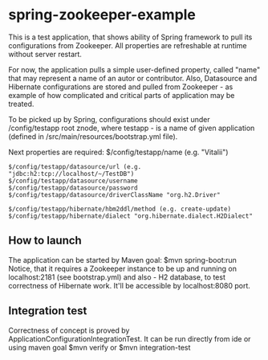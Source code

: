 # spring-zookeeper-example

This is a test application, that shows ability of Spring framework to pull its configurations from Zookeeper.
All properties are refreshable at runtime without server restart.

For now, the application pulls a simple user-defined property, called "name" that may represent a name of an autor or contributor.
Also, Datasource and Hibernate configurations are stored and pulled from Zookeeper - as example of how complicated and critical parts
of application may be treated.

To be picked up by Spring, configurations should exist under /config/testapp root znode, where testapp - is a name of given application 
(defined in /src/main/resources/bootstrap.yml file).

Next properties are required:
	$/config/testapp/name (e.g. "Vitalii")

	$/config/testapp/datasource/url (e.g. "jdbc:h2:tcp://localhost/~/TestDB")
	$/config/testapp/datasource/username
	$/config/testapp/datasource/password
	$/config/testapp/datasource/driverClassName "org.h2.Driver"

	$/config/testapp/hibernate/hbm2ddl/method (e.g. create-update)
	$/config/testapp/hibernate/dialect "org.hibernate.dialect.H2Dialect"

How to launch
-------------------
The application can be started by Maven goal: 
	$mvn spring-boot:run
Notice, that it requires a Zookeeper instance to be up and running on localhost:2181 (see bootstrap.yml) and also - H2 database, to test
correctness of Hibernate work.
It'll be accessible by localhost:8080 port.

Integration test
-------------------
Correctness of concept is proved by ApplicationConfigurationIntegrationTest. It can be run directly from ide or
using maven goal
	$mvn verify
	or 
	$mvn integration-test